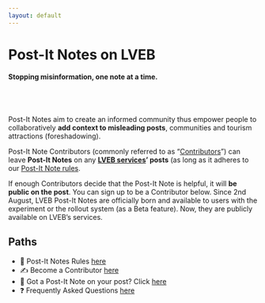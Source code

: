 ```yaml
---
layout: default
---
```


# Post-It Notes on LVEB
**Stopping misinformation, one note at a time.**
######  
Post-It Notes aim to create an informed community thus empower people to collaboratively **add context to misleading posts**, communities and tourism attractions (foreshadowing). 

Post-It Note Contributors (commonly referred to as “[Contributors](/)”) can leave **Post-It Notes** on any **[LVEB services](https://github.com-lavie-est-belle)’ posts** (as long as it adheres to our [Post-It Note rules](https://lavie-est-belle.github.io/postit-notes/rules). 

If enough Contributors decide that the Post-It Note is helpful, it will **be public on the post**. You can sign up to be a Contributor below. 
Since 2nd August, LVEB Post-It Notes are officially born and available to users with the experiment or the rollout system (as a Beta feature). Now, they are publicly available on LVEB’s services.

## Paths
* 📏 Post-It Notes Rules [here](https://lavie-est-belle.github.io/postit-notes/rules)
* ✍️ Become a Contributor [here](https://lavie-est-belle.github.io/postit-notes/contribute)
* 🚨 Got a Post-It Note on your post? Click [here](https://lavie-est-belle.github.io/postit-notes/noted)
* ❓ Frequently Asked Questions [here](https://lavie-est-belle.github.io/postit-notes/noted)
